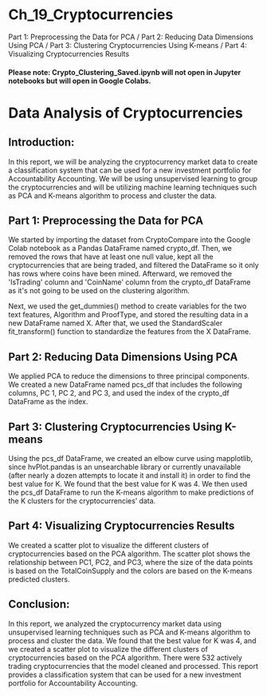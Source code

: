 # Ch_19_Cryptocurrencies
Part 1: Preprocessing the Data for PCA / Part 2: Reducing Data Dimensions Using PCA / Part 3: Clustering Cryptocurrencies Using K-means / Part 4: Visualizing Cryptocurrencies Results

#### Please note: Crypto_Clustering_Saved.ipynb will not open in Jupyter notebooks but will open in Google Colabs.

# Data Analysis of Cryptocurrencies

## Introduction:

In this report, we will be analyzing the cryptocurrency market data to create a classification system that can be used for a new investment portfolio for Accountability Accounting. We will be using unsupervised learning to group the cryptocurrencies and will be utilizing machine learning techniques such as PCA and K-means algorithm to process and cluster the data.

## Part 1: Preprocessing the Data for PCA

We started by importing the dataset from CryptoCompare into the Google Colab notebook as a Pandas DataFrame named crypto_df. Then, we removed the rows that have at least one null value, kept all the cryptocurrencies that are being traded, and filtered the DataFrame so it only has rows where coins have been mined. Afterward, we removed the 'IsTrading' column and 'CoinName' column from the crypto_df DataFrame as it's not going to be used on the clustering algorithm.

Next, we used the get_dummies() method to create variables for the two text features, Algorithm and ProofType, and stored the resulting data in a new DataFrame named X. After that, we used the StandardScaler fit_transform() function to standardize the features from the X DataFrame.

## Part 2: Reducing Data Dimensions Using PCA

We applied PCA to reduce the dimensions to three principal components. We created a new DataFrame named pcs_df that includes the following columns, PC 1, PC 2, and PC 3, and used the index of the crypto_df DataFrame as the index.

## Part 3: Clustering Cryptocurrencies Using K-means

Using the pcs_df DataFrame, we created an elbow curve using mapplotlib, since hvPlot.pandas is an unsearchable library or currently unavailable (after nearly a dozen attempts to locate it and install it) in order to find the best value for K. We found that the best value for K was 4. We then used the pcs_df DataFrame to run the K-means algorithm to make predictions of the K clusters for the cryptocurrencies’ data.

## Part 4: Visualizing Cryptocurrencies Results

We created a scatter plot to visualize the different clusters of cryptocurrencies based on the PCA algorithm. The scatter plot shows the relationship between PC1, PC2, and PC3, where the size of the data points is based on the TotalCoinSupply and the colors are based on the K-means predicted clusters.

## Conclusion:

In this report, we analyzed the cryptocurrency market data using unsupervised learning techniques such as PCA and K-means algorithm to process and cluster the data. We found that the best value for K was 4, and we created a scatter plot to visualize the different clusters of cryptocurrencies based on the PCA algorithm. There were 532 actively trading cryptocurrencies that the model cleaned and processed. This report provides a classification system that can be used for a new investment portfolio for Accountability Accounting.
